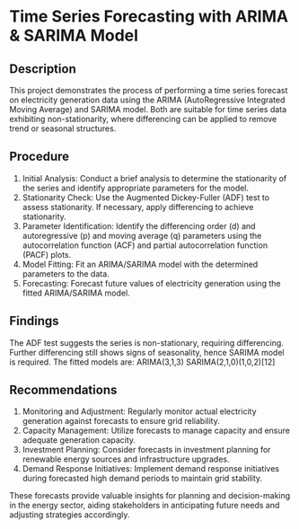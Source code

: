 # Time Series Forecasting with ARIMA & SARIMA Model
## Description
This project demonstrates the process of performing a time series forecast on electricity generation data using the ARIMA (AutoRegressive Integrated Moving Average) and SARIMA model. Both are suitable for time series data exhibiting non-stationarity, where differencing can be applied to remove trend or seasonal structures.

## Procedure
1. Initial Analysis: Conduct a brief analysis to determine the stationarity of the series and identify appropriate parameters for the model.
2. Stationarity Check: Use the Augmented Dickey-Fuller (ADF) test to assess stationarity. If necessary, apply differencing to achieve stationarity.
3. Parameter Identification: Identify the differencing order (d) and autoregressive (p) and moving average (q) parameters using the autocorrelation function (ACF) and partial autocorrelation function (PACF) plots.
4. Model Fitting: Fit an ARIMA/SARIMA model with the determined parameters to the data.
5. Forecasting: Forecast future values of electricity generation using the fitted ARIMA/SARIMA model.

## Findings
The ADF test suggests the series is non-stationary, requiring differencing.
Further differencing still shows signs of seasonality, hence SARIMA model is required.
The fitted models are:
ARIMA(3,1,3) 
SARIMA(2,1,0)(1,0,2)[12]  

## Recommendations
1. Monitoring and Adjustment: Regularly monitor actual electricity generation against forecasts to ensure grid reliability.
2. Capacity Management: Utilize forecasts to manage capacity and ensure adequate generation capacity.
3. Investment Planning: Consider forecasts in investment planning for renewable energy sources and infrastructure upgrades.
4. Demand Response Initiatives: Implement demand response initiatives during forecasted high demand periods to maintain grid stability.

These forecasts provide valuable insights for planning and decision-making in the energy sector, aiding stakeholders in anticipating future needs and adjusting strategies accordingly.
